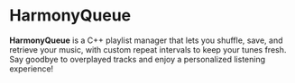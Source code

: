 # HarmonyQueue
**HarmonyQueue** is a C++ playlist manager that lets you shuffle, save, and retrieve your music, with custom repeat intervals to keep your tunes fresh. Say goodbye to overplayed tracks and enjoy a personalized listening experience!
